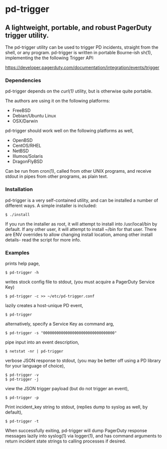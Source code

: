 pd-trigger
====================

A lightweight, portable, and robust PagerDuty trigger utility.
---------------------

The pd-trigger  utility can be used to trigger PD incidents, straight from the
shell, or any program.  pd-trigger is written in portable Bourne-ish sh(1),
implementing the the following Trigger API:

  https://developer.pagerduty.com/documentation/integration/events/trigger

### Dependencies

pd-trigger depends on the *curl(1)* utility, but is otherwise quite portable.

The authors are using it on the following platforms:

-   FreeBSD
-   Debian/Ubuntu Linux
-   OSX/Darwin

pd-trigger should work well on the following platforms as well,

-    OpenBSD
-    CentOS/RHEL 
-    NetBSD
-    Illumos/Solaris
-    DragonFlyBSD

Can be run from cron(1), called from other UNIX programs, and receive stdout
in pipes from other programs, as plain text.


### Installation

pd-trigger is a very self-contained utility, and can be installed a number
of different ways.  A simple installer is included:

    $ ./install

If you run the installer as root, it will attempt to install into
/usr/local/bin by default.  If any other user, it will attempt to
install ~/bin for that user.  There are ENV overrides to allow 
changing install location, among other install details- read the
script for more info.

    
### Examples

prints help page,

    $ pd-trigger -h

writes stock config file to stdout,
(you must acquire a PagerDuty Service Key)

    $ pd-trigger -c >> ~/etc/pd-trigger.conf

lazily creates a host-unique PD event,

    $ pd-trigger

alternatively, specify a Service Key as command arg,

    $ pd-trigger -s "00000000000000000000000000000000"

pipe input into an event description,

    $ netstat -nr | pd-trigger

verbose JSON response to stdout,
(you may be better off using a PD library for your language of choice),

    $ pd-trigger -v
    $ pd-trigger -j

view the JSON trigger payload (but do not trigger an event),

    $ pd-trigger -p

Print incident_key string to stdout,
(replies dump to syslog as well, by default),

    $ pd-trigger -t

When successfully exiting, pd-trigger will dump PagerDuty response messages
lazily into syslog(1) via logger(1), and has command arguments to return
incident state strings to calling processes if desired.


